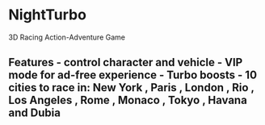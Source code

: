 # NightTurbo
3D Racing Action-Adventure Game
## Features                                                                                                                                                                                     - control character and vehicle                                                                                                                                                                - VIP mode for ad-free experience                                                                                                                                                              - Turbo boosts                                                                                                                                                                                 - 10 cities to race in: New York , Paris , London , Rio , Los Angeles , Rome , Monaco , Tokyo , Havana and Dubia   
